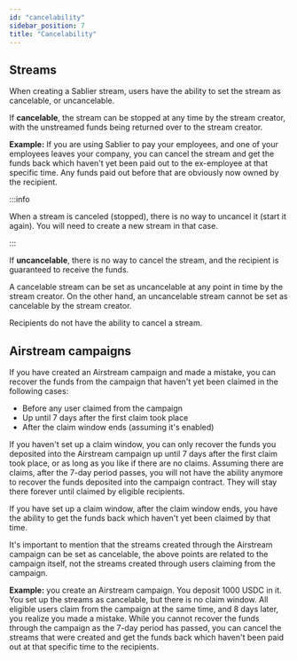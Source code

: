 ```yaml
---
id: "cancelability"
sidebar_position: 7
title: "Cancelability"
---
```


## Streams

When creating a Sablier stream, users have the ability to set the stream as cancelable, or uncancelable.

If **cancelable**, the stream can be stopped at any time by the stream creator, with the unstreamed funds being returned
over to the stream creator.

**Example:** If you are using Sablier to pay your employees, and one of your employees leaves your company, you can
cancel the stream and get the funds back which haven't yet been paid out to the ex-employee at that specific time. Any
funds paid out before that are obviously now owned by the recipient.

:::info

When a stream is canceled (stopped), there is no way to uncancel it (start it again). You will need to create a new
stream in that case.

:::

If **uncancelable**, there is no way to cancel the stream, and the recipient is guaranteed to receive the funds.

A cancelable stream can be set as uncancelable at any point in time by the stream creator. On the other hand, an
uncancelable stream cannot be set as cancelable by the stream creator.

Recipients do not have the ability to cancel a stream.

## Airstream campaigns

If you have created an Airstream campaign and made a mistake, you can recover the funds from the campaign that haven't
yet been claimed in the following cases:

- Before any user claimed from the campaign
- Up until 7 days after the first claim took place
- After the claim window ends (assuming it's enabled)

If you haven't set up a claim window, you can only recover the funds you deposited into the Airstream campaign up until
7 days after the first claim took place, or as long as you like if there are no claims. Assuming there are claims, after
the 7-day period passes, you will not have the ability anymore to recover the funds deposited into the campaign
contract. They will stay there forever until claimed by eligible recipients.

If you have set up a claim window, after the claim window ends, you have the ability to get the funds back which haven't
yet been claimed by that time.

It's important to mention that the streams created through the Airstream campaign can be set as cancelable, the above
points are related to the campaign itself, not the streams created through users claiming from the campaign.

**Example:** you create an Airstream campaign. You deposit 1000 USDC in it. You set up the streams as cancelable, but
there is no claim window. All eligible users claim from the campaign at the same time, and 8 days later, you realize you
made a mistake. While you cannot recover the funds through the campaign as the 7-day period has passed, you can cancel
the streams that were created and get the funds back which haven't been paid out at that specific time to the
recipients.
